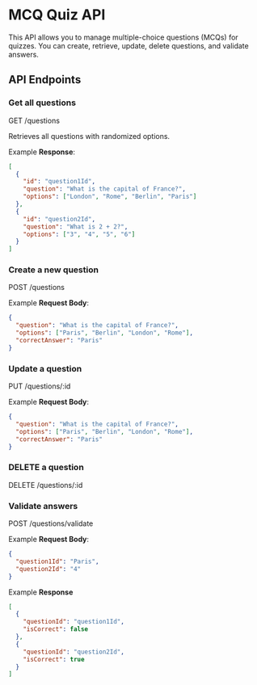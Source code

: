 # MCQ Quiz API

This API allows you to manage multiple-choice questions (MCQs) for quizzes. You can create, retrieve, update, delete questions, and validate answers.

## API Endpoints

### Get all questions

GET /questions

Retrieves all questions with randomized options.

Example **Response**:

```json
[
  {
    "id": "question1Id",
    "question": "What is the capital of France?",
    "options": ["London", "Rome", "Berlin", "Paris"]
  },
  {
    "id": "question2Id",
    "question": "What is 2 + 2?",
    "options": ["3", "4", "5", "6"]
  }
]
```

### Create a new question

POST /questions

Example **Request Body**:

```json
{
  "question": "What is the capital of France?",
  "options": ["Paris", "Berlin", "London", "Rome"],
  "correctAnswer": "Paris"
}
```

### Update a question

PUT /questions/:id

Example **Request Body**:

```json
{
  "question": "What is the capital of France?",
  "options": ["Paris", "Berlin", "London", "Rome"],
  "correctAnswer": "Paris"
}
```

### DELETE a question

DELETE /questions/:id

### Validate answers

POST /questions/validate

Example **Request Body**:

```json
{
  "question1Id": "Paris",
  "question2Id": "4"
}
```

Example **Response**

```json
[
  {
    "questionId": "question1Id",
    "isCorrect": false
  },
  {
    "questionId": "question2Id",
    "isCorrect": true
  }
]
```
